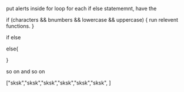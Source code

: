 put alerts inside for loop
for each if else statememnt, have the 

if (characters && bnumbers && lowercase && uppercase) {
    run relevent functions.
}

if else


else{

}

so on and so on



["sksk","sksk","sksk","sksk","sksk","sksk", ]